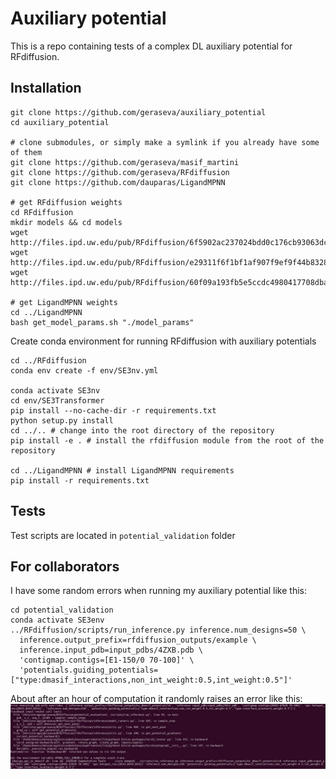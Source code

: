 # Auxiliary potential

This is a repo containing tests of a complex DL auxiliary potential for RFdiffusion. 

## Installation

```
git clone https://github.com/geraseva/auxiliary_potential
cd auxiliary_potential

# clone submodules, or simply make a symlink if you already have some of them
git clone https://github.com/geraseva/masif_martini
git clone https://github.com/geraseva/RFdiffusion
git clone https://github.com/dauparas/LigandMPNN

# get RFdiffusion weights
cd RFdiffusion
mkdir models && cd models
wget http://files.ipd.uw.edu/pub/RFdiffusion/6f5902ac237024bdd0c176cb93063dc4/Base_ckpt.pt
wget http://files.ipd.uw.edu/pub/RFdiffusion/e29311f6f1bf1af907f9ef9f44b8328b/Complex_base_ckpt.pt
wget http://files.ipd.uw.edu/pub/RFdiffusion/60f09a193fb5e5ccdc4980417708dbab/Complex_Fold_base_ckpt.pt

# get LigandMPNN weights
cd ../LigandMPNN
bash get_model_params.sh "./model_params"
```
Create conda environment for running RFdiffusion with auxiliary potentials
```
cd ../RFdiffusion
conda env create -f env/SE3nv.yml

conda activate SE3nv
cd env/SE3Transformer
pip install --no-cache-dir -r requirements.txt
python setup.py install
cd ../.. # change into the root directory of the repository
pip install -e . # install the rfdiffusion module from the root of the repository

cd ../LigandMPNN # install LigandMPNN requirements
pip install -r requirements.txt
```
## Tests

Test scripts are located in ```potential_validation``` folder

## For collaborators

I have some random errors when running my auxiliary potential like this:
```
cd potential_validation
conda activate SE3env
../RFdiffusion/scripts/run_inference.py inference.num_designs=50 \
  inference.output_prefix=rfdiffusion_outputs/example \
  inference.input_pdb=input_pdbs/4ZXB.pdb \
  'contigmap.contigs=[E1-150/0 70-100]' \
  'potentials.guiding_potentials=["type:dmasif_interactions,non_int_weight:0.5,int_weight:0.5"]'
```
About after an hour of computation it randomly raises an error like this: 
![error1](img/error1.jpg)

